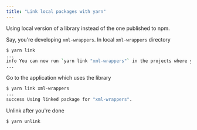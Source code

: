 ```yaml
---
title: "Link local packages with yarn"
---
```


Using local version of a library instead of the one published to npm.

Say, you're developing `xml-wrappers`. In local `xml-wrappers` directory
```bash
$ yarn link
...
info You can now run `yarn link "xml-wrappers"` in the projects where you want to use this package and it will be used instead.
...
```

Go to the application which uses the library
```bash
$ yarn link xml-wrappers
...
success Using linked package for "xml-wrappers".
```

Unlink after you're done
```bash
$ yarn unlink
```
